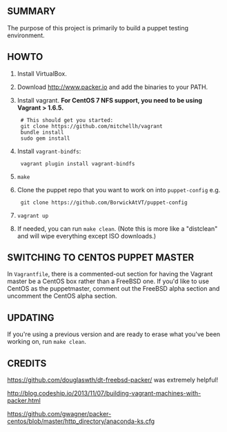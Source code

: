 SUMMARY
---

The purpose of this project is primarily to build a puppet testing
environment.

HOWTO
---

1. Install VirtualBox.

2. Download http://www.packer.io and add the binaries to your PATH.

3. Install vagrant. **For CentOS 7 NFS support, you need to be using Vagrant > 1.6.5.**

        # This should get you started:
        git clone https://github.com/mitchellh/vagrant
		bundle install
		sudo gem install

4. Install `vagrant-bindfs`:

        vagrant plugin install vagrant-bindfs

5. `make`

6. Clone the puppet repo that you want to work on into `puppet-config` e.g.

        git clone https://github.com/BorwickAtVT/puppet-config

6. `vagrant up`

7. If needed, you can run `make clean`. (Note this is more like a
   "distclean" and will wipe everything except ISO downloads.)

SWITCHING TO CENTOS PUPPET MASTER
---

In `Vagrantfile`, there is a commented-out section for having the Vagrant master
be a CentOS box rather than a FreeBSD one. If you'd like to use CentOS as the
puppetmaster, comment out the FreeBSD alpha section and uncomment the CentOS
alpha section.

UPDATING
---

If you're using a previous version and are ready to erase what you've
been working on, run `make clean`.

CREDITS
---

https://github.com/douglaswth/dt-freebsd-packer/ was extremely
helpful!

http://blog.codeship.io/2013/11/07/building-vagrant-machines-with-packer.html

https://github.com/gwagner/packer-centos/blob/master/http_directory/anaconda-ks.cfg
